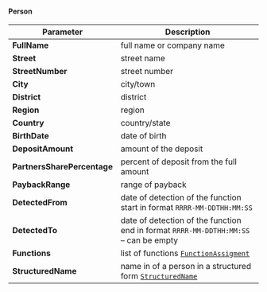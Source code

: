 #### Person
| Parameter | Description |
| ----------- | ----------- |
| **FullName** | full name or company name |
| **Street** | street name |
| **StreetNumber** | street number |
| **City** | city/town |
| **District** | district |
| **Region** | region |
| **Country** | country/state |
| **BirthDate** | date of birth |
| **DepositAmount** | amount of the deposit |
| **PartnersSharePercentage** | percent of deposit from the full amount |
| **PaybackRange** | range of payback |
| **DetectedFrom** | date of detection of the function start in format `RRRR-MM-DDTHH:MM:SS` |
| **DetectedTo** | date of detection of the function end in format `RRRR-MM-DDTHH:MM:SS` – can be empty |
| **Functions** | list of functions [`FunctionAssigment`](#FunctionAssigment) |
| **StructuredName** | name in of a person in a structured form [`StructuredName`](#StructuredName) |